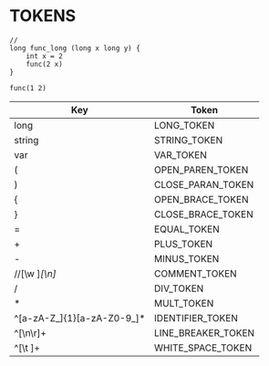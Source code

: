 # TOKENS

```rush
//
long func_long (long x long y) {
	int x = 2
	func(2 x)
}

func(1 2)
```

|Key                        |Token              |
|---                        |---                |
|long                       |LONG_TOKEN         |
|string                     |STRING_TOKEN       |
|var                        |VAR_TOKEN          |
|(                          |OPEN_PAREN_TOKEN   |
|)                          |CLOSE_PARAN_TOKEN  |
|{                          |OPEN_BRACE_TOKEN   |
|}                          |CLOSE_BRACE_TOKEN  |
|=                          |EQUAL_TOKEN        |
|+                          |PLUS_TOKEN         |
|-                          |MINUS_TOKEN        |
|\/\/[\w ]*[\n]*            |COMMENT_TOKEN      |
|/                          |DIV_TOKEN          |
|*                          |MULT_TOKEN         |
|^[a-zA-Z_]{1}[a-zA-Z0-9_]* |IDENTIFIER_TOKEN   |
|^[\n\r]+                   |LINE_BREAKER_TOKEN |
|^[\t ]+                    |WHITE_SPACE_TOKEN  |




